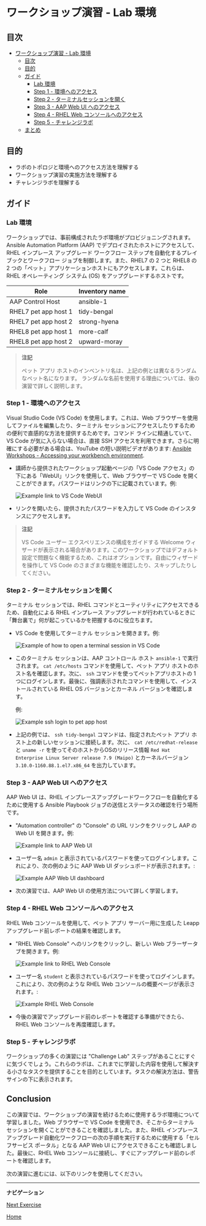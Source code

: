 # ワークショップ演習 - Lab 環境

## 目次

- [ワークショップ演習 - Lab 環境](#workshop-exercise---your-lab-environment)
  - [目次](#目次)
  - [目的](#目的)
  - [ガイド](#ガイド)
    - [Lab 環境](#lab-環境)
    - [Step 1 - 環境へのアクセス](#step-1---環境へのアクセス)
    - [Step 2 - ターミナルセッションを開く](#step-2---ターミナルセッションを開く)
    - [Step 3 - AAP Web UI へのアクセス](#step-3---aap-web-ui-へのアクセス)
    - [Step 4 - RHEL Web コンソールへのアクセス](#step-4---rhel-web-コンソールへのアクセス)
    - [Step 5 - チャレンジラボ](#step-5---チャレンジラボ)
  - [まとめ](#まとめ)

## 目的

* ラボのトポロジと環境へのアクセス方法を理解する
* ワークショップ演習の実施方法を理解する
* チャレンジラボを理解する

## ガイド

### Lab 環境

ワークショップでは、事前構成されたラボ環境がプロビジョニングされます。Ansible Automation Platform (AAP) でデプロイされたホストにアクセスして、RHEL インプレース アップグレード ワークフロー ステップを自動化するプレイブックとワークフロー ジョブを制御します。また、RHEL7 の 2 つと RHEL8 の 2 つの「ペット」アプリケーションホストにもアクセスします。これらは、RHEL オペレーティング システム (OS) をアップグレードするホストです。

| Role                 | Inventory name |
| ---------------------| ---------------|
| AAP Control Host     | ansible-1      |
| RHEL7 pet app host 1 | tidy-bengal    |
| RHEL7 pet app host 2 | strong-hyena   |
| RHEL8 pet app host 1 | more-calf      |
| RHEL8 pet app host 2 | upward-moray   |

> **注記**
>
> ペット アプリ ホストのインベントリ名は、上記の例とは異なるランダムなペット名になります。 <!-- FIXME: The workshop launch page provided by your instructor will list the names actually provisioned with your workshop instance. --> ランダムな名前を使用する理由については、後の演習で詳しく説明します。

### Step 1 - 環境へのアクセス

Visual Studio Code (VS Code) を使用します。これは、Web ブラウザーを使用してファイルを編集したり、ターミナル セッションにアクセスしたりするための便利で直感的な方法を提供するためです。コマンド ラインに精通していて、VS Code が気に入らない場合は、直接 SSH アクセスを利用できます。さらに明確にする必要がある場合は、YouTube の短い説明ビデオがあります: <a href="https://youtu.be/Y_Gx4ZBfcuk">Ansible Workshops - Accessing your workbench environment</a>.

- 講師から提供されたワークショップ起動ページの「VS Code アクセス」の下にある「WebUI」リンクを使用して、Web ブラウザーで VS Code を開くことができます。パスワードはリンクの下に記載されています。例:

  ![Example link to VS Code WebUI](images/vscode_link.png)

- リンクを開いたら、提供されたパスワードを入力して VS Code のインスタンスにアクセスします。

> **注記**
>
> VS Code ユーザー エクスペリエンスの構成をガイドする Welcome ウィザードが表示される場合があります。このワークショップではデフォルト設定で問題なく機能するため、これはオプションです。自由にウィザードを操作して VS Code のさまざまな機能を確認したり、スキップしたりしてください。

### Step 2 - ターミナルセッションを開く

ターミナル セッションでは、RHEL コマンドとユーティリティにアクセスできるため、自動化による RHEL インプレース アップグレードが行われているときに「舞台裏で」何が起こっているかを把握するのに役立ちます。

- VS Code を使用してターミナル セッションを開きます。例:

  ![Example of how to open a terminal session in VS Code](images/new_term.svg)

- このターミナル セッションは、AAP コントロール ホスト `ansible-1` で実行されます。 `cat /etc/hosts` コマンドを使用して、ペット アプリ ホストのホスト名を確認します。次に、 `ssh` コマンドを使ってペットアプリホストの 1 つにログインします。最後に、強調表示されたコマンドを使用して、インストールされている RHEL OS バージョンとカーネル バージョンを確認します。

  例:

  ![Example ssh login to pet app host](images/ssh_login.svg)

- 上記の例では、 `ssh tidy-bengal` コマンドは、指定されたペット アプリ ホスト上の新しいセッションに接続します。次に、 `cat /etc/redhat-release` と `uname -r` を使ってそのホストからOSのリリース情報 `Red Hat Enterprise Linux Server release 7.9 (Maipo)` とカーネルバージョン `3.10.0-1160.88.1.el7.x86_64` を出力しています。

### Step 3 - AAP Web UI へのアクセス

AAP Web UI は、RHEL インプレースアップグレードワークフローを自動化するために使用する Ansible Playbook ジョブの送信とステータスの確認を行う場所です。

- "Automation controller" の "Console" の URL リンクをクリックし AAP の Web UI を開きます。例:

  ![Example link to AAP Web UI](images/aap_link.png)

- ユーザー名 `admin` と表示されているパスワードを使ってログインします。これにより、次の例のように AAP Web UI ダッシュボードが表示されます。:

  ![Example AAP Web UI dashboard](images/aap_console_example.svg)

- 次の演習では、AAP Web UI の使用方法について詳しく学習します。

### Step 4 - RHEL Web コンソールへのアクセス

RHEL Web コンソールを使用して、ペット アプリ サーバー用に生成した Leapp アップグレード前レポートの結果を確認します。

- "RHEL Web Console" へのリンクをクリックし、新しい Web ブラーザータブを開きます。例:

  ![Example link to RHEL Web Console](images/cockpit_link.png)

- ユーザー名 `student` と表示されているパスワードを使ってログインします。これにより、次の例のような RHEL Web コンソールの概要ページが表示されます。:

  ![Example RHEL Web Console](images/cockpit_example.svg)

- 今後の演習でアップグレード前のレポートを確認する準備ができたら、RHEL Web コンソールを再度確認します。

### Step 5 - チャレンジラボ

ワークショップの多くの演習には "Challenge Lab" ステップがあることにすぐに気づくでしょう。これらのラボは、これまでに学習した内容を使用して解決する小さなタスクを提供することを目的としています。タスクの解決方法は、警告サインの下に表示されます。

## Conclusion

この演習では、ワークショップの演習を続けるために使用するラボ環境について学習しました。Web ブラウザーで VS Code を使用でき、そこからターミナル セッションを開くことができることを確認しました。また、RHEL インプレース アップグレード自動化ワークフローの次の手順を実行するために使用する「セルフサービス ポータル」となる AAP Web UI にアクセスできることも確認しました。最後に、RHEL Web コンソールに接続し、すぐにアップグレード前のレポートを確認します。

次の演習に進むには、以下のリンクを使用してください。

---

**ナビゲーション**

[Next Exercise](../1.2-preupg/README.jp.md)

[Home](../README.jp.md)
